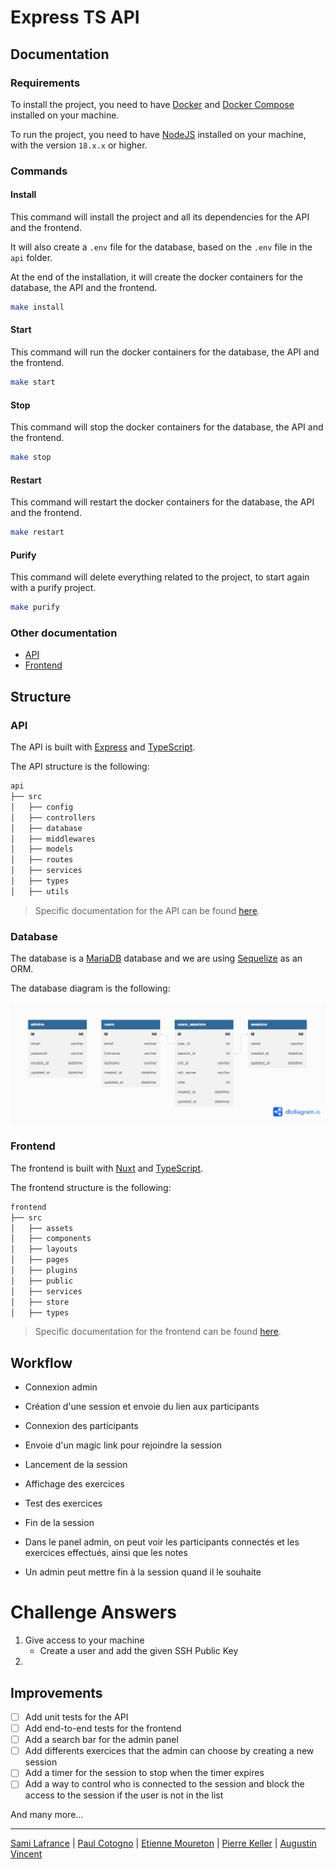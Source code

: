 # Express TS API

## Documentation

### Requirements

To install the project, you need to have [Docker](https://www.docker.com/) and [Docker Compose](https://docs.docker.com/compose/) installed on your machine.

To run the project, you need to have [NodeJS](https://nodejs.org/en/) installed on your machine, with the version `18.x.x` or higher.

### Commands

#### Install

This command will install the project and all its dependencies for the API and the frontend.

It will also create a `.env` file for the database, based on the `.env` file in the `api` folder.

At the end of the installation, it will create the docker containers for the database, the API and the frontend.

```bash
make install
```

#### Start

This command will run the docker containers for the database, the API and the frontend.

```bash
make start
```

#### Stop

This command will stop the docker containers for the database, the API and the frontend.

```bash
make stop
```

#### Restart

This command will restart the docker containers for the database, the API and the frontend.

```bash
make restart
```

#### Purify

This command will delete everything related to the project, to start again with a purify project.

```bash
make purify
```

### Other documentation

- [API](api/README.md)
- [Frontend](frontend/README.md)

## Structure

### API

The API is built with [Express](https://expressjs.com/) and [TypeScript](https://www.typescriptlang.org/).

The API structure is the following:

```bash
api
├── src
│   ├── config
│   ├── controllers
│   ├── database
│   ├── middlewares
│   ├── models
│   ├── routes
│   ├── services
│   ├── types
│   ├── utils
```

> Specific documentation for the API can be found [here](api/README.md).

### Database

The database is a [MariaDB](https://mariadb.org/) database and we are using [Sequelize](https://sequelize.org/) as an ORM.

The database diagram is the following:

![Diagram](diagram.png)

### Frontend

The frontend is built with [Nuxt](https://nuxt.com/) and [TypeScript](https://www.typescriptlang.org/).

The frontend structure is the following:

```bash
frontend
├── src
│   ├── assets
│   ├── components
│   ├── layouts
│   ├── pages
│   ├── plugins
│   ├── public
│   ├── services
│   ├── store
│   ├── types
```

> Specific documentation for the frontend can be found [here](frontend/README.md).

## Workflow

- Connexion admin
- Création d'une session et envoie du lien aux participants
- Connexion des participants
- Envoie d'un magic link pour rejoindre la session
- Lancement de la session
- Affichage des exercices
- Test des exercices
- Fin de la session

- Dans le panel admin, on peut voir les participants connectés et les exercices effectués, ainsi que les notes
- Un admin peut mettre fin à la session quand il le souhaite

# Challenge Answers

1. Give access to your machine
    - Create a user and add the given SSH Public Key
2. 

## Improvements

- [ ] Add unit tests for the API
- [ ] Add end-to-end tests for the frontend
- [ ] Add a search bar for the admin panel
- [ ] Add differents exercices that the admin can choose by creating a new session
- [ ] Add a timer for the session to stop when the timer expires
- [ ] Add a way to control who is connected to the session and block the access to the session if the user is not in the list

And many more...

---

[Sami Lafrance](https://www.samilafrance.com/) | [Paul Cotogno](https://paulcotogno.com/) | [Etienne Moureton](https://www.etiennemoureton.fr/) | [Pierre Keller](https://pierrekeller.com/) | [Augustin Vincent](https://github.com/AugustinKimi)
